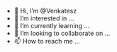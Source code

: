 - 👋 Hi, I’m @Venkatesz
- 👀 I’m interested in ...
- 🌱 I’m currently learning ...
- 💞️ I’m looking to collaborate on ...
- 📫 How to reach me ...

<!---
Venkatesz/Venkatesz is a ✨ special ✨ repository because its `README.md` (this file) appears on your GitHub profile.
You can click the Preview link to take a look at your changes.
--->
